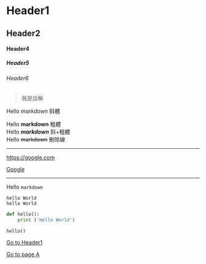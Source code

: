 # Header1
## Header2
#### Header4
##### Header5
###### Header6

>我是註解

Hello *markdown* 斜體

Hello **markdown** 粗體  
Hello ***markdown*** 斜+粗體  
Hello ~~markdown~~ 刪除線  

---
<https://google.com>

[Google](https://google.com)

---

Hello `markdown`

```
hello World
hello World
```

```python
def hello():
    print ('Hello World')

hello()
```

[Go to Header1](#Header1)

[Go to page A](./a.md)